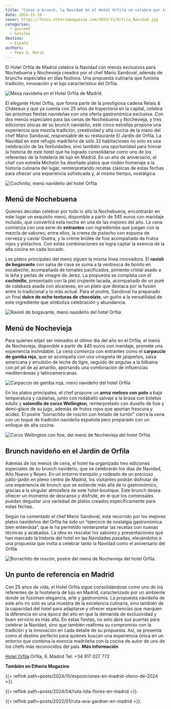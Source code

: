 ```yaml
---
title: "Cenas o brunch, la Navidad en el Hotel Orfila se celebra por todo lo alto"
date: 2024-11-18
cover: https://fotos.etheriamagazine.com/2024/11/Orfila_Navidad.jpg
categories: 
  - gourmet
  - hoteles
destino: 
  - España
authors: 
  - Pepa G. Marín
---
```


El Hotel Orfila de Madrid celebra la Navidad con menús exclusivos para Nochebuena y 
Nochevieja creados por el chef Mario Sandoval, además de brunchs especiales en días 
festivos. Una propuesta culinaria que fusiona tradición, innovación y el lujo 
característico del Orfila. 

![Mesa navideña en el Hotel Orfila de Madrid.](https://fotos.etheriamagazine.com/2024/11/Mesa-nvidad-hotel-Orfila.jpg "Mesa navideña en el Hotel Orfila de Madrid.")

El elegante Hotel Orfila, que forma parte de la prestigiosa cadena Relais & Châteaux y 
que ya cuenta con 25 años de trayectoria en la capital, celebra las próximas fiestas 
navideñas con una oferta gastronómica exclusiva. Con dos menús especiales para las cenas 
de Nochebuena y Nochevieja, y tres ediciones únicas de su brunch navideño, este cinco 
estrellas propone una experiencia que mezcla tradición, creatividad y alta cocina de la 
mano del chef Mario Sandoval, responsable de su restaurante El Jardín de Orfila. La 
Navidad en este refugio madrileño de sólo 32 habitaciones no solo es una celebración de 
las festividades, sino también una oportunidad para honrar la historia de este hotel que 
ha logrado consolidarse como uno de los referentes de la hotelería de lujo en Madrid. En 
un año de aniversario, el chef con estrella Michelin ha diseñado platos que rinden 
homenaje a la historia culinaria del lugar, reinterpretando recetas clásicas de estas 
fechas para ofrecer una experiencia sofisticada y, al mismo tiempo, nostálgica. 

![Cochinllo, menú navideño del hotel Orfila](https://fotos.etheriamagazine.com/2024/11/Orfila_Navidad_Cochinillo.jpg "Cochinillo con su piel crujiente, menú navideño del hotel Orfila.")

## Menú de Nochebuena

Quienes decidan celebrar por todo lo alto la Nochebuena, encontrarán en este lugar un 
exquisito menú, disponible a partir de 345 euros con maridaje incluido, que convertirá 
esta noche en una de las mejores del año. La cena comienza con una serie de 
**entrantes** con ingredientes que juegan con la mezcla de sabores; entre ellos, la 
crema de pistacho con espuma de cerveza y caviar Osetra, y la crème brûlée de foie 
acompañada de frutos rojos y pistachos. Con estas combinaciones se logra captar la 
esencia de la alta cocina en cada bocado. 

Los platos principales del menú siguen la misma línea innovadora. El **ravioli de 
bogavante** con salsa de cava se suma a la ventresca de bonito en escabeche, acompañada 
de tomates pacificados, pimiento cristal asado a la leña y perlas de vinagre de Jerez. 
La propuesta se completa con el **cochinillo**, presentado con la piel crujiente lacada, 
acompañado de un puré de calabaza asada con alcaravea, en un plato que destaca por la 
fusión entre lo tradicional y lo más actual. Para el postre, Sandoval ha preparado un 
final **dulce de ocho texturas de chocolate**, un guiño a la versatilidad de este 
ingrediente que simboliza celebración y abundancia. 

![Ravioli de bogavante, menú navideño del hotel Orfila](https://fotos.etheriamagazine.com/2024/11/Orfila_Navidad_Ravioli-de-bogavante.jpg "Ravioli de bogavante, menú navideño del hotel Orfila.")

## Menú de Nochevieja

Para quienes elijan ser mimados el último día del año en el Orfila, el menú de 
Nochevieja, disponible a partir de 445 euros con maridaje, promete una experiencia 
inolvidable. La cena comienza con entrantes como el **carpaccio de gamba roja**, que se 
acompaña con una vinagreta de jalapeños, salsa americana y emulsión de leche de tigre, 
seguido de angulas a la bilbaína con pil pil de ají amarillo, aportando una combinación 
de influencias mediterráneas y latinoamericanas. 

![Carpaccio de gamba roja, menú navideño del hotel Orfila](https://fotos.etheriamagazine.com/2024/11/Orfila_Navidad_Carpaccio-de-gamba-roja.jpg "Carpaccio de gamba roja.")

En los platos principales, el chef propone un **arroz meloso con pato** a baja 
temperatura y castañas, junto con rodaballo salvaje a la brasa con boletus edulis y 
**solomillo de corzo Wellington**, reinterpretado con duxelle de foie y demi-glace de su 
jugo, además de frutos rojos que aportan frescura y acidez. El postre "borrachito de 
roscón con helado de turrón" cierra la cena con un toque de tradición navideña española 
pero preparado con un enfoque de alta cocina. 

![Corzo Wellington con foie, del menú de Nochevieja del hotel Orfila.](https://fotos.etheriamagazine.com/2024/11/Orfila_Navidad_Wellington-con-duxelle-de-foie.jpg "Corzo Wellington con foie, del menú de Nochevieja del hotel Orfila.")

## Brunch navideño en el Jardín de Orfila

Además de los menús de cena, el hotel ha organizado tres ediciones especiales de su 
brunch navideño, que se celebrarán los días de Navidad, Año Nuevo y Reyes. En un entorno 
tranquilo y rodeado de un precioso patio-jardín en pleno centro de Madrid, los 
visitantes podrán disfrutar de una experiencia de brunch que se extiende más allá de lo 
gastronómico, gracias a la singular atmósfera de este hotel-boutique. Este brunch desea 
ofrecer un momento de descanso y disfrute, en el que los comensales puedan degustar una 
variedad de platos creados específicamente para estas fechas. 

Según ha comentado el chef Mario Sandoval, este recorrido por los mejores platos 
navideños del Orfila ha sido un “ejercicio de nostalgia gastronómica bien entendida”, 
que le ha permitido reinterpretar las recetas con nuevas técnicas y acabados. La idea es 
rescatar los sabores y presentaciones que han marcado la historia del hotel en las 
Navidades pasadas, elevándolos a una propuesta que invita a celebrar tanto la Navidad 
como el aniversario del Orfila. 

![Borrachito de roscón, postre del menú de Nochevieja del hotel Orfila.](https://fotos.etheriamagazine.com/2024/11/borrachito-roscon-hotel-orfila.jpg "Borrachito de roscón, postre del menú de Nochevieja del hotel Orfila.")

## Un punto de referencia en Madrid

Con 25 años de vida, el Hotel Orfila sigue consolidándose como uno de los referentes de 
la hostelería de lujo en Madrid, caracterizado por un ambiente donde se fusionan 
elegancia, arte y gastronomía. La propuesta navideña de este año no solo es una muestra 
de la excelencia culinaria, sino también de la capacidad del hotel para adaptarse y 
ofrecer experiencias que marquen la diferencia en una época del año en que la demanda de 
exclusividad y buen servicio es más alta. En estas fiestas, no solo abre sus puertas 
para celebrar la Navidad, sino que también reafirma su compromiso con la tradición y la 
innovación en cada detalle de su propuesta. Así, se presenta como el destino perfecto 
para quienes buscan una experiencia única en un entorno que combina la esencia madrileña 
con la cocina de autor de uno de los chefs más reconocidos del país. **Más información** 

[Hotel Orfila](https://hotelorfila.com/) Orfila, 6. Madrid Tel. +34 917 027 772 

**También en Etheria Magazine** 

{{< reflink path=posts/2024/10/exposiciones-en-madrid-otono-de-2024 >}}. 

{{< reflink path=posts/2024/04/ruta-lola-flores-en-madrid >}}. 

{{< reflink path=posts/2022/01/ruta-ava-gardner-en-madrid >}}.

